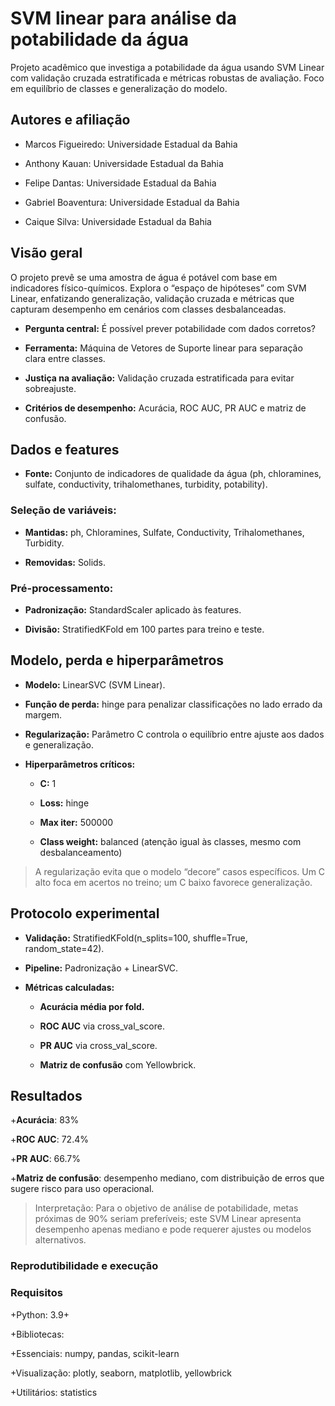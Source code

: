 # SVM linear para análise da potabilidade da água
Projeto acadêmico que investiga a potabilidade da água usando SVM Linear com validação cruzada estratificada e métricas robustas de avaliação. Foco em equilíbrio de classes e generalização do modelo.

## Autores e afiliação
- Marcos Figueiredo: Universidade Estadual da Bahia

+ Anthony Kauan: Universidade Estadual da Bahia

+ Felipe Dantas: Universidade Estadual da Bahia

+ Gabriel Boaventura: Universidade Estadual da Bahia

+ Caique Silva: Universidade Estadual da Bahia

## Visão geral
O projeto prevê se uma amostra de água é potável com base em indicadores físico-químicos. Explora o “espaço de hipóteses” com SVM Linear, enfatizando generalização, validação cruzada e métricas que capturam desempenho em cenários com classes desbalanceadas.

- **Pergunta central:** É possível prever potabilidade com dados corretos?

- **Ferramenta:** Máquina de Vetores de Suporte linear para separação clara entre classes.

- **Justiça na avaliação:** Validação cruzada estratificada para evitar sobreajuste.

- **Critérios de desempenho:** Acurácia, ROC AUC, PR AUC e matriz de confusão.

## Dados e features
+ **Fonte:** Conjunto de indicadores de qualidade da água (ph, chloramines, sulfate, conductivity, trihalomethanes, turbidity, potability).

### Seleção de variáveis:

+ **Mantidas:** ph, Chloramines, Sulfate, Conductivity, Trihalomethanes, Turbidity.

+ **Removidas:** Solids.

### Pré-processamento:

+ **Padronização:** StandardScaler aplicado às features.

+ **Divisão:** StratifiedKFold em 100 partes para treino e teste.

## Modelo, perda e hiperparâmetros
+ **Modelo:** LinearSVC (SVM Linear).

+ **Função de perda:** hinge para penalizar classificações no lado errado da margem.

+ **Regularização:** Parâmetro C controla o equilíbrio entre ajuste aos dados e generalização.

+ **Hiperparâmetros críticos:**

  - **C:** 1

  - **Loss:** hinge

  - **Max iter:** 500000

  - **Class weight:** balanced (atenção igual às classes, mesmo com desbalanceamento)

> A regularização evita que o modelo “decore” casos específicos. Um C alto foca em acertos no treino; um C baixo favorece generalização.

## Protocolo experimental
+ **Validação:** StratifiedKFold(n_splits=100, shuffle=True, random_state=42).

+ **Pipeline:** Padronização + LinearSVC.

+ **Métricas calculadas:**

  + **Acurácia média por fold.**

  + **ROC AUC** via cross_val_score.

  + **PR AUC** via cross_val_score.

  + **Matriz de confusão** com Yellowbrick.

## Resultados
+**Acurácia**: 83%

+**ROC AUC**: 72.4%

+**PR AUC**: 66.7%

+**Matriz de confusão**: desempenho mediano, com distribuição de erros que sugere risco para uso operacional.

> Interpretação: Para o objetivo de análise de potabilidade, metas próximas de 90% seriam preferíveis; este SVM Linear apresenta desempenho apenas mediano e pode requerer ajustes ou modelos alternativos.

### Reprodutibilidade e execução
### Requisitos
+Python: 3.9+

+Bibliotecas:

  +Essenciais: numpy, pandas, scikit-learn

  +Visualização: plotly, seaborn, matplotlib, yellowbrick

  +Utilitários: statistics
